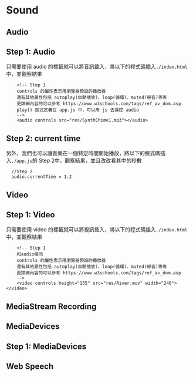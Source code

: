 # Sound

## Audio
## Step 1: Audio

只需要使用 audio 的標籤就可以將音訊載入，將以下的程式碼插入`./index.html`中，並觀察結果
```
    <!-- Step 1 
    controls 的屬性表示用瀏覽器預設的播放器
    還有其他屬性包括 autoplay(自動播放)、loop(循環)、muted(靜音)等等
    更詳細內容的可以參考 https://www.w3schools.com/tags/ref_av_dom.asp
    play() 函式定義在 app.js 中，可以用 js 去操控 audio
    -->
    <audio controls src="res/SynthChime1.mp3"></audio>
```

## Step 2: current time

另外，我們也可以讓音樂在一個特定時間開始播放，將以下的程式碼插入`./app.js`的 Step 2中，觀察結果，並且改改看其中的秒數
```
  //Step 2
  audio.currentTime = 1.2
```

## Video

## Step 1: Video
只需要使用 video 的標籤就可以將視訊載入，將以下的程式碼插入`./index.html`中，並觀察結果
```
    <!-- Step 1 
    和audio相同
    controls 的屬性表示用瀏覽器預設的播放器
    還有其他屬性包括 autoplay(自動播放)、loop(循環)、muted(靜音)等等
    更詳細內容的可以參考 https://www.w3schools.com/tags/ref_av_dom.asp
    -->
    <video controls height="135" src="res/River.mov" width="240"></video>
```

## MediaStream Recording
## MediaDevices
## Step 1: MediaDevices
## Web Speech
